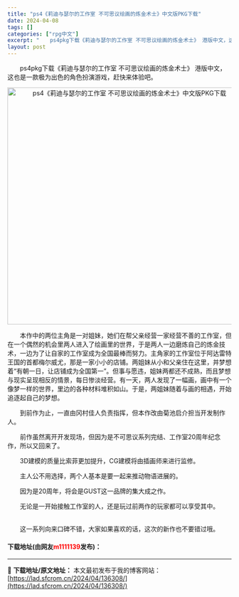 ```yaml
---
title: "ps4《莉迪与瑟尔的工作室 不可思议绘画的炼金术士》中文版PKG下载"
date: 2024-04-08
tags: []
categories: ["rpg中文"]
excerpt: "　　ps4pkg下载《莉迪与瑟尔的工作室 不可思议绘画的炼金术士》 港版中文，这也是一款极为出色的角色扮演游戏，赶快来体验吧。 　　本作中的两位主角是一对姐妹，她们在帮父亲经营一家经营不善的工作室，但在一个偶然的机会里两人进入了绘画里的世界，于是两人一边磨炼自己的炼金技术，一边为了让自家的工作室成为&hellip;"
layout: post
---
```


 <p>　　ps4pkg下载《莉迪与瑟尔的工作室 不可思议绘画的炼金术士》 港版中文，这也是一款极为出色的角色扮演游戏，赶快来体验吧。</p> <p align="center"><img border="0" src="https://lad.sfcrom.cn/wp-content/uploads/2024/04/20240408_66136f656330c.webp" width="533" alt="ps4《莉迪与瑟尔的工作室 不可思议绘画的炼金术士》中文版PKG下载" /></p> <p>　　本作中的两位主角是一对姐妹，她们在帮父亲经营一家经营不善的工作室，但在一个偶然的机会里两人进入了绘画里的世界，于是两人一边磨炼自己的炼金技术，一边为了让自家的工作室成为全国最棒而努力。主角家的工作室位于阿达雷特王国的首都梅尔威尤，那是一家小小的店铺。两姐妹从小和父亲住在这里，并梦想着&ldquo;有朝一日，让店铺成为全国第一&rdquo;。但事与愿违，姐妹两都还不成熟，而且梦想与现实呈现相反的情景，每日惨淡经营。有一天，两人发现了一幅画，画中有一个像梦一样的世界，里边的各种材料堆积如山。于是，两姐妹随着与画的相遇，开始追逐起自己的梦想。</p> <p>　　到前作为止，一直由冈村佳人负责指挥，但本作改由菊池启介担当开发制作人。</p> <p>　　前作虽然离开开发现场，但因为是不可思议系列完结、工作室20周年纪念作，所以又回来了。</p> <p>　　3D建模的质量比索菲更加提升，CG建模将由插画师来进行监修。</p> <p>　　主人公不用选择，两个人基本是要一起来推动物语进展的。</p> <p>　　因为是20周年，将会是GUST这一品牌的集大成之作。</p> <p>　　无论是一开始接触工作室的人，还是玩过前两作的玩家都可以享受其中。</p> <p><br />　　这一系列向来口碑不错，大家如果喜欢的话，这次的新作也不要错过哦。</p> <p><h4>下载地址(由网友<font color="red">m1111139</font>发布)：</h4></p> 

---
📖 **下载地址/原文地址：** 本文最初发布于我的博客网站：[https://lad.sfcrom.cn/2024/04/136308/](https://lad.sfcrom.cn/2024/04/136308/)
